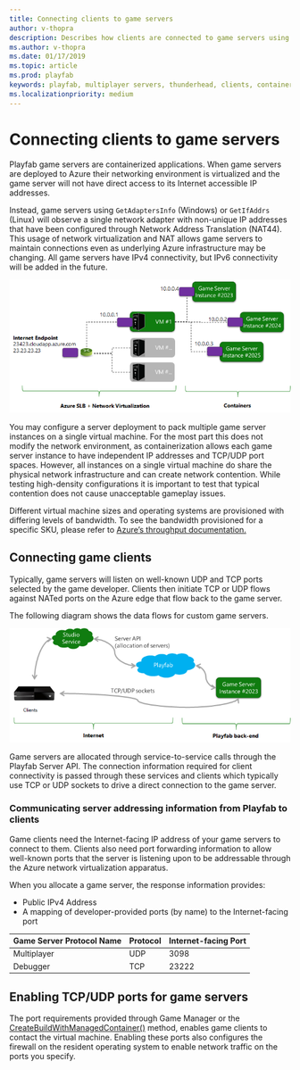 ```yaml
---
title: Connecting clients to game servers
author: v-thopra
description: Describes how clients are connected to game servers using network virtualization and containers.
ms.author: v-thopra
ms.date: 01/17/2019
ms.topic: article
ms.prod: playfab
keywords: playfab, multiplayer servers, thunderhead, clients, containers, network virtualization
ms.localizationpriority: medium
---
```


# Connecting clients to game servers

Playfab game servers are containerized applications. When game servers are deployed to Azure their networking environment is virtualized and the game server will not have direct access to its Internet accessible IP addresses.

Instead, game servers using `GetAdaptersInfo` (Windows) or `GetIfAddrs` (Linux) will observe a single network adapter with non-unique IP addresses that have been configured through Network Address Translation (NAT44). This usage of network virtualization and NAT allows game servers to maintain connections even as underlying Azure infrastructure may be changing. All game servers have IPv4 connectivity, but IPv6 connectivity will be added in the future.

![Network Virtualization and Containers](media/tutorials/network-virtualization-and-containers.png)

You may configure a server deployment to pack multiple game server instances on a single virtual machine. For the most part this does not modify the network environment, as containerization allows each game server instance to have independent IP addresses and TCP/UDP port spaces. However, all instances on a single virtual machine do share the physical network infrastructure and can create network contention. While testing high-density configurations it is important to test that typical contention does not cause unacceptable gameplay issues.

Different virtual machine sizes and operating systems are provisioned with differing levels of bandwidth. To see the bandwidth provisioned for a specific SKU, please refer to [Azure’s throughput documentation.](https://docs.microsoft.com/en-us/azure/virtual-machines/windows/sizes-general)

## Connecting game clients

Typically, game servers will listen on well-known UDP and TCP ports selected by the game developer. Clients then initiate TCP or UDP flows against NATed ports on the Azure edge that flow back to the game server.

The following diagram shows the data flows for custom game servers.

![Data flows for custom game servers](media/tutorials/data-flows-for-custom-game-servers.png)

Game servers are allocated through service-to-service calls through the Playfab Server API. The connection information required for client connectivity is passed through these services and clients which typically use TCP or UDP sockets to drive a direct connection to the game server.

### Communicating server addressing information from Playfab to clients

Game clients need the Internet-facing IP address of your game servers to connect to them. Clients also need port forwarding information to allow well-known ports that the server is listening upon to be addressable through the Azure network virtualization apparatus.

When you allocate a game server, the response information provides:

- Public IPv4 Address
- A mapping of developer-provided ports (by name) to the Internet-facing port

|Game Server Protocol Name	|Protocol | Internet-facing Port|
| ------------- |-------------| -----|
|Multiplayer | UDP |  	3098 |
|Debugger | TCP |  	23222 |

## Enabling TCP/UDP ports for game servers

The port requirements provided through Game Manager or the [CreateBuildWithManagedContainer()](xref:titleid.playfabapi.com.multiplayer.multiplayerserver.createbuildwithmanagedcontainer) method, enables game clients to contact the virtual machine. Enabling these ports also configures the firewall on the resident operating system to enable network traffic on the ports you specify.
